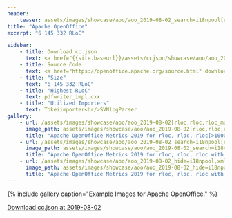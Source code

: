 ```yaml
---
header:
    teaser: assets/images/showcase/aoo/aoo_2019-08-02_search=i18npool[rloc,rloc,rloc_more_than_1000].png
title: "Apache OpenOffice"
excerpt: "6 145 332 RLoC"

sidebar:
    - title: Download cc.json
      text: <a href="{{site.baseurl}}/assets/ccjson/showcase/aoo/aoo_2019-08-02.cc.json" download>Code at 2019-08-02</a>
    - title: Source Code
      text: <a href="https://openoffice.apache.org/source.html" download>On project page</a>
    - title: "Size"
      text: "6 145 332 RLoC"
    - title: "Highest RLoC"
      text: pdfwriter_impl.cxx
    - title: "Utilized Importers"
      text: Tokeiimporter<br/>SVNlogParser
gallery:
    - url: /assets/images/showcase/aoo/aoo_2019-08-02[rloc,rloc,rloc_more_than_1000].png
      image_path: assets/images/showcase/aoo/aoo_2019-08-02[rloc,rloc,rloc_more_than_1000].png
      title: "Apache OpenOffice Metrics 2019 for rloc, rloc, rloc[>1000 is red]"
    - url: /assets/images/showcase/aoo/aoo_2019-08-02_search=i18npool[rloc,rloc,rloc_more_than_1000].png
      image_path: assets/images/showcase/aoo/aoo_2019-08-02_search=i18npool[rloc,rloc,rloc_more_than_1000].png
      title: "Apache OpenOffice Metrics 2019 for rloc, rloc, rloc with search=i18npool"
    - url: /assets/images/showcase/aoo/aoo_2019-08-02_hide=i18npool,xml,xsl[rloc,rloc,rloc_more_than_1000].png
      image_path: assets/images/showcase/aoo/aoo_2019-08-02_hide=i18npool,xml,xsl[rloc,rloc,rloc_more_than_1000].png
      title: "Apache OpenOffice Metrics 2019 for rloc, rloc, rloc with hide=**/i18npool/**,*.xml,*.xsl"
---
```


{% include gallery caption="Example Images for Apache OpenOffice." %}

<!--
I would have liked this link to be in the sidebar but liquid properties don't work there.
I would also have liked this to be a markdown link but then the browser tries to open it instead of "download"ing it.
 -->

<a href="{{site.baseurl}}/assets/ccjson/showcase/aoo/aoo_2019-08-02.cc.json" download>Download cc.json at 2019-08-02</a>
